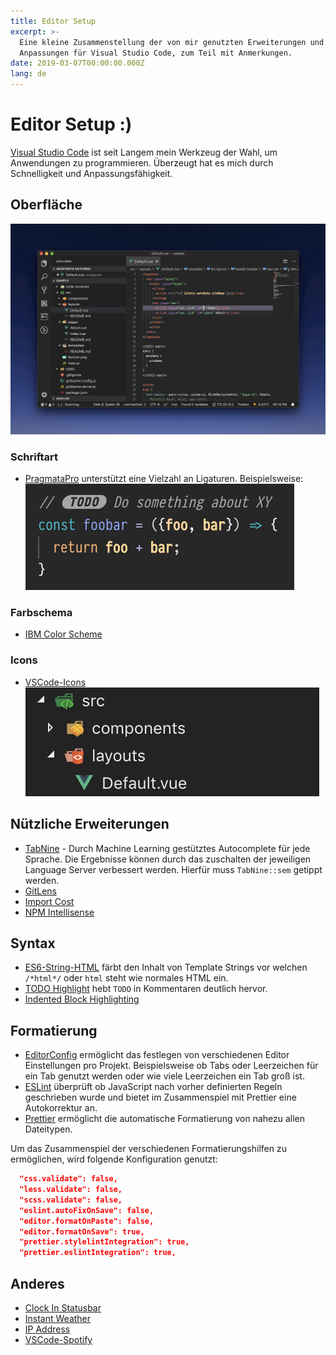```yaml
---
title: Editor Setup
excerpt: >-
  Eine kleine Zusammenstellung der von mir genutzten Erweiterungen und
  Anpassungen für Visual Studio Code, zum Teil mit Anmerkungen.
date: 2019-03-07T00:00:00.000Z
lang: de
---
```

# Editor Setup :)

[Visual Studio Code](https://code.visualstudio.com/) ist seit Langem mein Werkzeug der Wahl, um Anwendungen zu programmieren. Überzeugt hat es mich durch Schnelligkeit und Anpassungsfähigkeit.

## Oberfläche

![Screenshot von Visual Studio Code](./20190307-editor-setup/vscode.jpg)

### Schriftart

* [Pra&shy;gmataPro](https://www.fsd.it/shop/fonts/pragmatapro/) unterstützt eine Vielzahl an Ligaturen. Beispielsweise:
  ![Screenshot der Ligaturen](./20190307-editor-setup/font.png)

### Farbschema

* [IBM Color Scheme](https://marketplace.visualstudio.com/items?itemName=paperfanz.ibm-color-palette-color-scheme)

### Icons

* [VSCode-Icons](https://marketplace.visualstudio.com/items?itemName=robertohuertasm.vscode-icons)
  ![Screenshot der Icons](./20190307-editor-setup/icons.png)

## Nützliche Erweiterungen

* [TabNine](https://tabnine.com/) - Durch Machine Learning gestütztes Autocomplete für jede Sprache. Die Ergebnisse können durch das zuschalten der jeweiligen Language Server verbessert werden. Hierfür muss `TabNine::sem` getippt werden.
* [GitLens](https://marketplace.visualstudio.com/items?itemName=eamodio.gitlens)
* [Import Cost](https://marketplace.visualstudio.com/items?itemName=wix.vscode-import-cost)
* [NPM Intellisense](https://marketplace.visualstudio.com/items?itemName=christian-kohler.npm-intellisense)

## Syntax

* [ES6-String-HTML](https://marketplace.visualstudio.com/items?itemName=tobermory.es6-string-html) färbt den Inhalt von Template Strings vor welchen `/*html*/` oder `html` steht wie normales HTML ein.
* [TODO Highlight](https://marketplace.visualstudio.com/items?itemName=wayou.vscode-todo-highlight) hebt `TODO` in Kommentaren deutlich hervor.
* [Indented Block Highlighting](https://marketplace.visualstudio.com/items?itemName=byi8220.indented-block-highlighting)

## Formatierung

* [EditorConfig](https://marketplace.visualstudio.com/items?itemName=editorconfig.editorconfig) ermöglicht das festlegen von verschiedenen Editor Einstellungen pro Projekt. Beispielsweise ob Tabs oder Leerzeichen für ein Tab genutzt werden oder wie viele Leerzeichen ein Tab groß ist.
* [ESLint](https://marketplace.visualstudio.com/items?itemName=dbaeumer.vscode-eslint) überprüft ob JavaScript nach vorher definierten Regeln geschrieben wurde und bietet im Zusammenspiel mit Prettier eine Autokorrektur an.
* [Prettier](https://marketplace.visualstudio.com/items?itemName=esbenp.prettier-vscode) ermöglicht die automatische Formatierung von nahezu allen Dateitypen.

Um das Zusammenspiel der verschiedenen Formatierungshilfen zu ermöglichen, wird folgende Konfiguration genutzt:

```json
  "css.validate": false,
  "less.validate": false,
  "scss.validate": false,
  "eslint.autoFixOnSave": false,
  "editor.formatOnPaste": false,
  "editor.formatOnSave": true,
  "prettier.stylelintIntegration": true,
  "prettier.eslintIntegration": true,
```

## Anderes

* [Clock In Statusbar](https://marketplace.visualstudio.com/items?itemName=compulim.vscode-clock)
* [Instant Weather](https://marketplace.visualstudio.com/items?itemName=sneezry.vscode-instant-weather)
* [IP Address](https://marketplace.visualstudio.com/items?itemName=compulim.vscode-ipaddress)
* [VSCode-Spotify](https://marketplace.visualstudio.com/items?itemName=shyykoserhiy.vscode-spotify)

